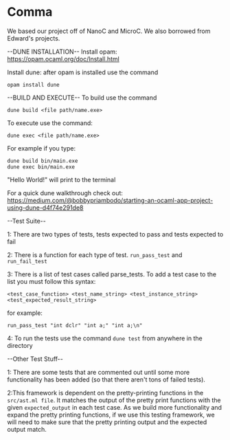 # Comma

We based our project off of NanoC and MicroC. We also borrowed from Edward's projects.

--DUNE INSTALLATION--
Install opam: https://opam.ocaml.org/doc/Install.html

Install dune: after opam is installed use the command 

``` console
opam install dune
```

--BUILD AND EXECUTE--
To build use the command 

```console
dune build <file path/name.exe>
```

To execute use the command: 
```console
dune exec <file path/name.exe>
```

For example if you type:
```console
dune build bin/main.exe
dune exec bin/main.exe
```

"Hello World!" will print to the terminal

For a quick dune walkthrough check out:
https://medium.com/@bobbypriambodo/starting-an-ocaml-app-project-using-dune-d4f74e291de8

--Test Suite--

1: There are two types of tests, tests expected to pass and tests expected to fail

2: There is a function for each type of test. ```run_pass_test``` and ```run_fail_test```

3: There is a list of test cases called parse_tests. To add a test case to the list you must follow this syntax:

```<test_case_function> <test_name_string> <test_instance_string> <test_expected_result_string>```

for example: 
``` console
run_pass_test "int dclr" "int a;" "int a;\n"
```

4: To run the tests use the command ```dune test``` from anywhere in the directory

--Other Test Stuff--

1: There are some tests that are commented out until some more functionality has been added (so that there aren't tons of failed tests).

2:This framework is dependent on the pretty-printing functions in the ```src/ast.ml file```. It matches the output of the pretty print functions with the given ```expected_output``` in each test case. As we build more functionality and expand the pretty printing functions, if we use this testing framework, we will need to make sure that the pretty printing output and the expected output match.
